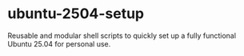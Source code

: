 # ubuntu-2504-setup
Reusable and modular shell scripts to quickly set up a fully functional Ubuntu 25.04 for personal use.
